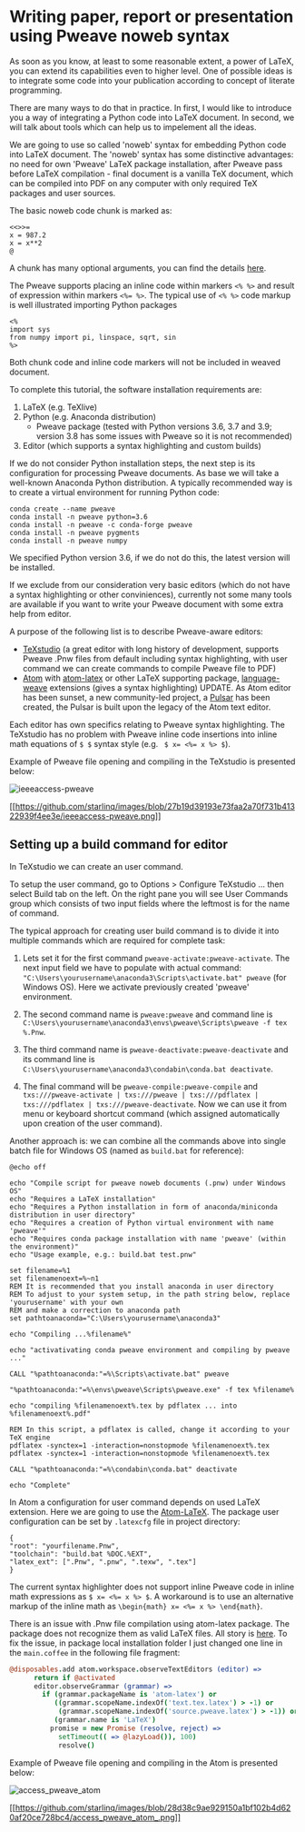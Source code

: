 # Writing paper, report or presentation using Pweave noweb syntax

As soon as you know, at least to some reasonable extent, a power of LaTeX, you can extend its capabilities even to higher level. One of possible ideas is to integrate some code into your publication according to concept of literate programming.

There are many ways to do that in practice. In first, I would like to introduce you a way of integrating a Python code into LaTeX document. In second, we will talk about tools which can help us to impelement all the ideas.

We are going to use so called 'noweb' syntax for embedding Python code into LaTeX document. The 'noweb' syntax has some distinctive advantages: no need for own 'Pweave' LaTeX package installation, after Pweave pass before LaTeX compilation - final document is a vanilla TeX document, which can be compiled into PDF on any computer with only required TeX packages and user sources.

The basic noweb code chunk is marked as:

```
<<>>=
x = 987.2
x = x**2
@
```
A chunk has many optional arguments, you can find the details [here](https://mpastell.com/pweave/chunks.html).

The Pweave supports placing an inline code within markers `<% %>` and result of expression within markers `<%= %>`. The typical use of `<% %>` code markup is well illustrated importing Python packages

```
<%
import sys
from numpy import pi, linspace, sqrt, sin
%>
```

Both chunk code and inline code markers will not be included in weaved document.

To complete this tutorial, the software installation requirements are:
1. LaTeX (e.g. TeXlive)
2. Python (e.g. Anaconda distribution)
   - Pweave package (tested with Python versions 3.6, 3.7 and 3.9; version 3.8 has some issues with Pweave so it is not recommended)
3. Editor (which supports a syntax highlighting and custom builds)

If we do not consider Python installation steps, the next step is its configuration for processing Pweave documents. As base we will take a well-known Anaconda Python distribution. A typically recommended way is to create a virtual environment for running Python code:

```console
conda create --name pweave
conda install -n pweave python=3.6 
conda install -n pweave -c conda-forge pweave
conda install -n pweave pygments
conda install -n pweave numpy
```

We specified Python version 3.6, if we do not do this, the latest version will be installed.

If we exclude from our consideration very basic editors (which do not have a syntax highlighting or other conviniences), currently not some many tools are available if you want to write your Pweave document with some extra help from editor. 

A purpose of the following list is to describe Pweave-aware editors:
* [TeXstudio](https://www.texstudio.org/) (a great editor with long history of development, supports Pweave .Pnw files from default including syntax highlighting, with user command we can create commands to compile Pweave file to PDF)
* [Atom](https://atom.io/) with [atom-latex](https://atom.io/packages/atom-latex) or other LaTeX supporting package, [language-weave](https://atom.io/packages/language-weave) extensions (gives a syntax highlighting) UPDATE. As Atom editor has been sunset, a new community-led project, a [Pulsar](https://pulsar-edit.dev/) has been created, the Pulsar is built upon the legacy of the Atom text editor.

Each editor has own specifics relating to Pweave syntax highlighting. The TeXstudio has no problem with Pweave inline code insertions into inline math equations of `$ $` syntax style (e.g. ` $ x= <%= x %> $`). 

Example of Pweave file opening and compiling in the TeXstudio is presented below: 

![ieeeaccess-pweave](https://user-images.githubusercontent.com/2492702/127107496-e10bc981-79bb-47e7-b52a-663ed6f5e239.png)

[[https://github.com/starlinq/images/blob/27b19d39193e73faa2a70f731b41322939f4ee3e/ieeeaccess-pweave.png]]




## Setting up a build command for editor

In TeXstudio we can create an user command.

To setup the user command, go to Options > Configure TeXstudio ... then select Build tab on the left. On the right pane you will see User Commands group which consists of two input fields where the leftmost is for the name of command.

The typical approach for creating user build command is to divide it into multiple commands which are required for complete task:

1. Lets set it for the first command `pweave-activate:pweave-activate`. The next input field we have to populate with actual command: `"C:\Users\yourusername\anaconda3\Scripts\activate.bat" pweave` (for Windows OS). Here we activate previously created 'pweave' environment.

2. The second command name is `pweave:pweave` and command line is `C:\Users\yourusername\anaconda3\envs\pweave\Scripts\pweave -f tex %.Pnw`. 

3. The third command name is `pweave-deactivate:pweave-deactivate` and its command line is `C:\Users\yourusername\anaconda3\condabin\conda.bat deactivate`.

4. The final command will be `pweave-compile:pweave-compile` and `txs:///pweave-activate | txs:///pweave | txs:///pdflatex | txs:///pdflatex | txs:///pweave-deactivate`. Now we can use it from menu or keyboard shortcut command (which assigned automatically upon creation of the user command).

Another approach is: we can combine all the commands above into single batch file for Windows OS (named as `build.bat` for reference):

```batch
@echo off

echo "Compile script for pweave noweb documents (.pnw) under Windows OS"
echo "Requires a LaTeX installation"
echo "Requires a Python installation in form of anaconda/miniconda distribution in user directory"
echo "Requires a creation of Python virtual environment with name 'pweave'"
echo "Requires conda package installation with name 'pweave' (within the environment)"
echo "Usage example, e.g.: build.bat test.pnw"

set filename=%1
set filenamenoext=%~n1
REM It is recommended that you install anaconda in user directory
REM To adjust to your system setup, in the path string below, replace 'yourusername' with your own
REM and make a correction to anaconda path
set pathtoanaconda="C:\Users\yourusername\anaconda3"

echo "Compiling ...%filename%"

echo "activativating conda pweave environment and compiling by pweave ..."

CALL "%pathtoanaconda:"=%\Scripts\activate.bat" pweave 

"%pathtoanaconda:"=%\envs\pweave\Scripts\pweave.exe" -f tex %filename%

echo "compiling %filenamenoext%.tex by pdflatex ... into %filenamenoext%.pdf"

REM In this script, a pdflatex is called, change it according to your TeX engine
pdflatex -synctex=1 -interaction=nonstopmode %filenamenoext%.tex
pdflatex -synctex=1 -interaction=nonstopmode %filenamenoext%.tex

CALL "%pathtoanaconda:"=%\condabin\conda.bat" deactivate

echo "Complete"
```

In Atom a configuration for user command depends on used LaTeX extension. Here we are going to use the [Atom-LaTeX](https://atom.io/packages/atom-latex). The package user configuration can be set by `.latexcfg` file in project directory:

```
{
"root": "yourfilename.Pnw",
"toolchain": "build.bat %DOC.%EXT",
"latex_ext": [".Pnw", ".pnw", ".texw", ".tex"]
}
```

The current syntax highlighter does not support inline Pweave code in inline math expressions as `$ x= <%= x %> $`. A workaround is to use an alternative markup of the inline math as `\begin{math} x= <%= x %> \end{math}`.

There is an issue with .Pnw file compilation using atom-latex package. The package does not recognize them as valid LaTeX files. All story is [here](https://github.com/ashthespy/Atom-LaTeX/issues/278). To fix the issue, in package local installation folder I just changed one line in the `main.coffee` in the following file fragment:

```coffee
@disposables.add atom.workspace.observeTextEditors (editor) =>
      return if @activated
      editor.observeGrammar (grammar) =>
        if (grammar.packageName is 'atom-latex') or
           ((grammar.scopeName.indexOf('text.tex.latex') > -1) or
            (grammar.scopeName.indexOf('source.pweave.latex') > -1)) or
           (grammar.name is 'LaTeX')
          promise = new Promise (resolve, reject) =>
            setTimeout(( => @lazyLoad()), 100)
            resolve()
```

Example of Pweave file opening and compiling in the Atom is presented below:

![access_pweave_atom](https://user-images.githubusercontent.com/2492702/127945452-293e29bd-0693-4962-9230-9ef9ec308e48.png)

[[https://github.com/starlinq/images/blob/28d38c9ae929150a1bf102b4d620af20ce728bc4/access_pweave_atom_.png]]



